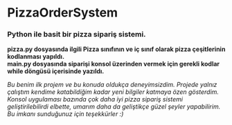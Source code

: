# PizzaOrderSystem  
### Python ile basit bir pizza sipariş sistemi.  
**pizza.py dosyasında ilgili Pizza sınıfının ve iç sınıf olarak pizza çeşitlerinin kodlanması yapıldı.**  
**main.py dosyasında siparişi konsol üzerinden vermek için gerekli kodlar while döngüsü içerisinde yazıldı.**  

*Bu benim ilk projem ve bu konuda oldukça deneyimsizdim. Projede yalnız çalıştım kendime katabildiğim kadar yeni bilgiler katmaya özen gösterdim. Konsol uygulaması bazında çok daha iyi pizza sipariş sistemi geliştirilebilirdi elbette, umarım daha da geliştikçe güzel şeyler yapabilirim. Bu imkanı sunduğunuz için teşekkürler :)*
